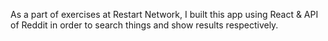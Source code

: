 As a part of exercises at Restart Network, I built this app using React & API of Reddit in order to search things and show results respectively. 
